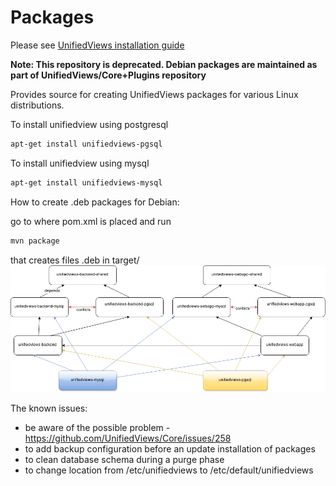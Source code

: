 Packages
========

Please see [UnifiedViews installation guide](https://grips.semantic-web.at/display/UDDOC/Installation+Guide)

**Note: This repository is deprecated. Debian packages are maintained as part of UnifiedViews/Core+Plugins repository**

Provides source for creating UnifiedViews packages for various Linux distributions.



To install unifiedview using postgresql
~~~bash
apt-get install unifiedviews-pgsql
~~~

To install unifiedview using mysql
~~~bash
apt-get install unifiedviews-mysql
~~~



How to create .deb packages for Debian:

go to where pom.xml is placed and run
~~~bash
mvn package
~~~

that creates files .deb in target/
![Debian dependency graph](debian_dependencyGraph.png)

The known issues:
- be aware of the possible problem - https://github.com/UnifiedViews/Core/issues/258
- to add backup configuration before an update installation of packages
- to clean database schema during a purge phase 
- to change location from /etc/unifiedviews to /etc/default/unifiedviews

